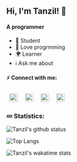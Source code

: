 ## Hi, I'm Tanzil! :wave:


#### A programmer

- :telescope: Student 
- :seedling: Love progrmming  
- :earth_africa: Learner
- :information_source: Ask me about

#### :zap: Connect with me:
[<img align="left" alt="tanzil.web | Facebook" width="22px" style="padding:8px" src="https://simpleicons.org/icons/facebook.svg" />][facebook]
[<img align="left" alt="tanzilamd | Telegram" width="22px" style="padding:8px" src="https://simpleicons.org/icons/telegram.svg" />][telegram]
[<img align="left" alt="learnwithtanzil | youtube" width="22px" style="padding:8px" src="https://simpleicons.org/icons/youtube.svg">][youtube]
[<img align="left" alt="tanzilamd | insta" width="22px" style="padding:8px" src="https://simpleicons.org/icons/instagram.svg">][instagram]


<br />
<br/>

### :zzz: Statistics:
![Tanzil's github status](https://github-readme-stats.vercel.app/api?username=tanzilamd&show_icons=true&theme=merko&card_width=450)

![Top Langs](https://github-readme-stats.vercel.app/api/top-langs/?username=tanzilamd&layout=demo&theme=gruvbox&langs_count=15&card_width=500)

![Tanzil's wakatime stats](https://github-readme-stats.vercel.app/api/wakatime?username=tanzilamd&card_width=450)






[facebook]: https://facebook.com/tanzil.web
[telegram]: https://t.me/tanzilamd
[youtube]: https://www.youtube.com/channel/UCBy4hBWyBHsRMP8cQT9NRqw
[instagram]: https://www.instagram.com/tanzilamd/





